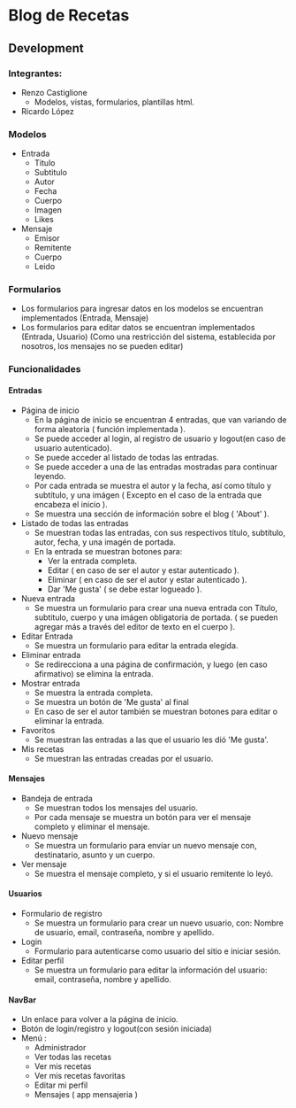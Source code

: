 # Blog de Recetas
## Development

### Integrantes:
- Renzo Castiglione
    - Modelos, vistas, formularios, plantillas html.
- Ricardo López

### Modelos
- Entrada
    - Titulo
    - Subtitulo
    - Autor
    - Fecha
    - Cuerpo
    - Imagen
    - Likes
- Mensaje
    - Emisor
    - Remitente
    - Cuerpo
    - Leido

### Formularios
- Los formularios para ingresar datos en los modelos se encuentran implementados (Entrada, Mensaje)
- Los formularios para editar datos se encuentran implementados (Entrada, Usuario) (Como una restricción del sistema, establecida por nosotros, los mensajes no se pueden editar)

### Funcionalidades

#### Entradas
- Página de inicio
    - En la página de inicio se encuentran 4 entradas, que van variando de forma aleatoria ( función implementada ).
    - Se puede acceder al login, al registro de usuario y logout(en caso de usuario autenticado).
    - Se puede acceder al listado de todas las entradas.
    - Se puede acceder a una de las entradas mostradas para continuar leyendo.
    - Por cada entrada se muestra el autor y la fecha, así como título y subtítulo, y una imágen ( Excepto en el caso de la entrada que encabeza el inicio ).
    - Se muestra una sección de información sobre el blog ( 'About' ).
- Listado de todas las entradas
    - Se muestran todas las entradas, con sus respectivos título, subtítulo, autor, fecha, y una imagén de portada.
    - En la entrada se muestran botones para:
        - Ver la entrada completa.
        - Editar ( en caso de ser el autor y estar autenticado ).
        - Eliminar ( en caso de ser el autor y estar autenticado ).
        - Dar 'Me gusta' ( se debe estar logueado ).
- Nueva entrada
    - Se muestra un formulario para crear una nueva entrada con Título, subtitulo, cuerpo y una imágen obligatoria de portada. ( se pueden agregar más a través del editor de texto en el cuerpo ).
- Editar Entrada
    - Se muestra un formulario para editar la entrada elegida.
- Eliminar entrada
    - Se redirecciona a una página de confirmación, y luego (en caso afirmativo) se elimina la entrada.
- Mostrar entrada
    - Se muestra la entrada completa.
    - Se muestra un botón de 'Me gusta' al final
    - En caso de ser el autor también se muestran botones para editar o eliminar la entrada.
- Favoritos
    - Se muestran las entradas a las que el usuario les dió 'Me gusta'.
- Mis recetas
    - Se muestran las entradas creadas por el usuario.

#### Mensajes
- Bandeja de entrada
    - Se muestran todos los mensajes del usuario.
    - Por cada mensaje se muestra un botón para ver el mensaje completo y eliminar el mensaje.
- Nuevo mensaje
    - Se muestra un formulario para envíar un nuevo mensaje con, destinatario, asunto y un cuerpo.
- Ver mensaje
    - Se muestra el mensaje completo, y si el usuario remitente lo leyó.

#### Usuarios
- Formulario de registro
    - Se muestra un formulario para crear un nuevo usuario, con: Nombre de usuario, email, contraseña, nombre y apellido.
- Login
    - Formulario para autenticarse como usuario del sitio e iniciar sesión.
- Editar perfil
    - Se muestra un formulario para editar la información del usuario: email, contraseña, nombre y apellido.

#### NavBar
- Un enlace para volver a la página de inicio.
- Botón de login/registro y logout(con sesión iniciada)
- Menú :
    - Administrador
    - Ver todas las recetas
    - Ver mis recetas
    - Ver mis recetas favoritas
    - Editar mi perfil
    - Mensajes ( app mensajeria )